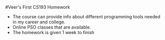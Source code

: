 #Veer's First CS193 Homework

- The course can provide info about different programming tools needed in my career and college.
- Online PSO classes that are available.
- The homework is given 1 week to finish
